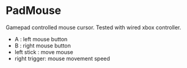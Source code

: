 # PadMouse
Gamepad controlled mouse cursor. Tested with wired xbox controller.

- A : left mouse button
- B : right mouse button
- left stick : move mouse
- right trigger: mouse movement speed
